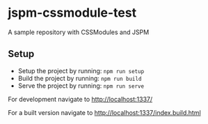 # jspm-cssmodule-test
A sample repository with CSSModules and JSPM

## Setup
 - Setup the project by running: `npm run setup`
 - Build the project by running: `npm run build`
 - Serve the project by running: `npm run serve`

For development navigate to [http://localhost:1337/](http://localhost:1337/)

For a built version navigate to [http://localhost:1337/index.build.html](http://localhost:1337/index.build.html)
